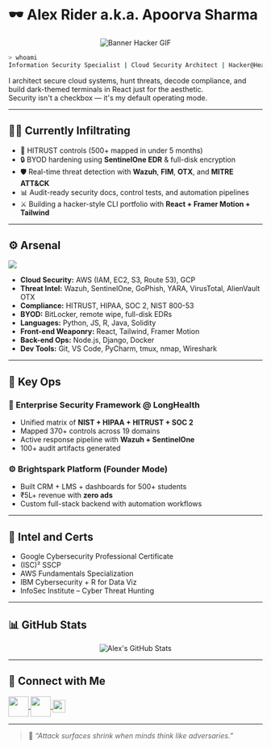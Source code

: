 # 🕶️ Alex Rider a.k.a. Apoorva Sharma
<p align="center">
  <img src="" alt="Banner Hacker GIF" />
</p>

```bash
> whoami
Information Security Specialist | Cloud Security Architect | Hacker@Heart
```

I architect secure cloud systems, hunt threats, decode compliance, and build dark-themed terminals in React just for the aesthetic.  
Security isn't a checkbox — it's my default operating mode.

---

## 👨‍💻 Currently Infiltrating
- 🧠 HITRUST controls (500+ mapped in under 5 months)  
- 🔒 BYOD hardening using **SentinelOne EDR** & full-disk encryption  
- 🛡️ Real-time threat detection with **Wazuh**, **FIM**, **OTX**, and **MITRE ATT&CK**  
- 📊 Audit-ready security docs, control tests, and automation pipelines  
- ⚔️ Building a hacker-style CLI portfolio with **React + Framer Motion + Tailwind**

---

## ⚙️ Arsenal

<p align="left">
  <img src="https://skillicons.dev/icons?i=python,js,react,nodejs,django,aws,gcp,html,css,java,solidity,git,linux,bash" />
</p>

- **Cloud Security:** AWS (IAM, EC2, S3, Route 53), GCP  
- **Threat Intel:** Wazuh, SentinelOne, GoPhish, YARA, VirusTotal, AlienVault OTX  
- **Compliance:** HITRUST, HIPAA, SOC 2, NIST 800-53  
- **BYOD:** BitLocker, remote wipe, full-disk EDRs  
- **Languages:** Python, JS, R, Java, Solidity  
- **Front-end Weaponry:** React, Tailwind, Framer Motion  
- **Back-end Ops:** Node.js, Django, Docker  
- **Dev Tools:** Git, VS Code, PyCharm, tmux, nmap, Wireshark

---

## 📂 Key Ops

### 🔐 Enterprise Security Framework @ LongHealth
- Unified matrix of **NIST + HIPAA + HITRUST + SOC 2**
- Mapped 370+ controls across 19 domains  
- Active response pipeline with **Wazuh + SentinelOne**  
- 100+ audit artifacts generated

### ⚙️ Brightspark Platform (Founder Mode)
- Built CRM + LMS + dashboards for 500+ students  
- ₹5L+ revenue with **zero ads**  
- Custom full-stack backend with automation workflows

---

## 📜 Intel and Certs

- Google Cybersecurity Professional Certificate  
- (ISC)² SSCP  
- AWS Fundamentals Specialization  
- IBM Cybersecurity + R for Data Viz  
- InfoSec Institute – Cyber Threat Hunting  

---

## 📊 GitHub Stats

<p align="center">
  <img alt="Alex's GitHub Stats" src="https://github-readme-stats.vercel.app/api?username=AlexRider935&show_icons=true&theme=tokyonight&locale=en" />
</p>

---

## 🔗 Connect with Me

<p align="left">
  <a href="https://linkedin.com/in/apoorvasharma935" target="blank">
    <img align="center" src="https://skillicons.dev/icons?i=linkedin" height="40" width="40" />
  </a>
  <a href="https://github.com/AlexRider935" target="blank">
    <img align="center" src="https://skillicons.dev/icons?i=github" height="40" width="40" />
  </a>
  <a href="mailto:sharma.apoorva1@outlook.com" target="blank">
    <img align="center" src="https://img.shields.io/badge/email-black?style=for-the-badge&logo=gmail&logoColor=red" height="25" />
  </a>
</p>

---

> 💬 *“Attack surfaces shrink when minds think like adversaries.”*
